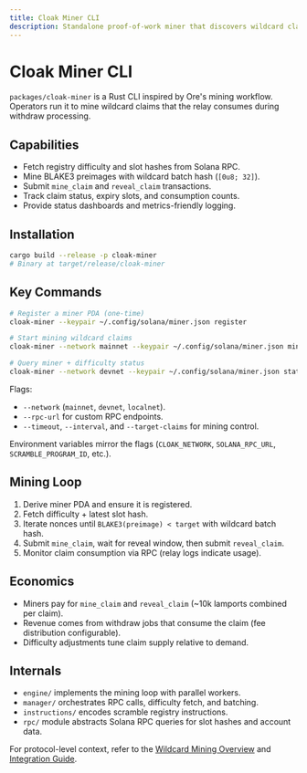 ```yaml
---
title: Cloak Miner CLI
description: Standalone proof-of-work miner that discovers wildcard claims for the scramble registry.
---
```


# Cloak Miner CLI

`packages/cloak-miner` is a Rust CLI inspired by Ore's mining workflow. Operators run it to mine wildcard claims that the relay consumes during withdraw processing.

## Capabilities

- Fetch registry difficulty and slot hashes from Solana RPC.
- Mine BLAKE3 preimages with wildcard batch hash (`[0u8; 32]`).
- Submit `mine_claim` and `reveal_claim` transactions.
- Track claim status, expiry slots, and consumption counts.
- Provide status dashboards and metrics-friendly logging.

## Installation

```bash
cargo build --release -p cloak-miner
# Binary at target/release/cloak-miner
```

## Key Commands

```bash
# Register a miner PDA (one-time)
cloak-miner --keypair ~/.config/solana/miner.json register

# Start mining wildcard claims
cloak-miner --network mainnet --keypair ~/.config/solana/miner.json mine

# Query miner + difficulty status
cloak-miner --network devnet --keypair ~/.config/solana/miner.json status
```

Flags:

- `--network` (`mainnet`, `devnet`, `localnet`).
- `--rpc-url` for custom RPC endpoints.
- `--timeout`, `--interval`, and `--target-claims` for mining control.

Environment variables mirror the flags (`CLOAK_NETWORK`, `SOLANA_RPC_URL`, `SCRAMBLE_PROGRAM_ID`, etc.).

## Mining Loop

1. Derive miner PDA and ensure it is registered.
2. Fetch difficulty + latest slot hash.
3. Iterate nonces until `BLAKE3(preimage) < target` with wildcard batch hash.
4. Submit `mine_claim`, wait for reveal window, then submit `reveal_claim`.
5. Monitor claim consumption via RPC (relay logs indicate usage).

## Economics

- Miners pay for `mine_claim` and `reveal_claim` (~10k lamports combined per claim).
- Revenue comes from withdraw jobs that consume the claim (fee distribution configurable).
- Difficulty adjustments tune claim supply relative to demand.

## Internals

- `engine/` implements the mining loop with parallel workers.
- `manager/` orchestrates RPC calls, difficulty fetch, and batching.
- `instructions/` encodes scramble registry instructions.
- `rpc/` module abstracts Solana RPC queries for slot hashes and account data.

For protocol-level context, refer to the [Wildcard Mining Overview](../pow/overview.md) and [Integration Guide](../POW_INTEGRATION_GUIDE.md).
